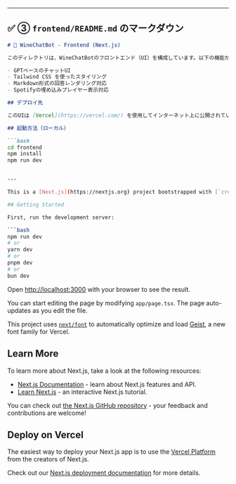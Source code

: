 

---

## ✅ ③ `frontend/README.md` のマークダウン

```markdown
# 🍷 WineChatBot - Frontend (Next.js)

このディレクトリは、WineChatBotのフロントエンド（UI）を構成しています。以下の機能があります：

- GPTベースのチャットUI
- Tailwind CSS を使ったスタイリング
- Markdown形式の回答レンダリング対応
- Spotifyの埋め込みプレイヤー表示対応

## デプロイ先

このUIは [Vercel](https://vercel.com/) を使用してインターネット上に公開されています。

## 起動方法（ローカル）

```bash
cd frontend
npm install
npm run dev


---

This is a [Next.js](https://nextjs.org) project bootstrapped with [`create-next-app`](https://nextjs.org/docs/app/api-reference/cli/create-next-app).

## Getting Started

First, run the development server:

```bash
npm run dev
# or
yarn dev
# or
pnpm dev
# or
bun dev
```

Open [http://localhost:3000](http://localhost:3000) with your browser to see the result.

You can start editing the page by modifying `app/page.tsx`. The page auto-updates as you edit the file.

This project uses [`next/font`](https://nextjs.org/docs/app/building-your-application/optimizing/fonts) to automatically optimize and load [Geist](https://vercel.com/font), a new font family for Vercel.

## Learn More

To learn more about Next.js, take a look at the following resources:

- [Next.js Documentation](https://nextjs.org/docs) - learn about Next.js features and API.
- [Learn Next.js](https://nextjs.org/learn) - an interactive Next.js tutorial.

You can check out [the Next.js GitHub repository](https://github.com/vercel/next.js) - your feedback and contributions are welcome!

## Deploy on Vercel

The easiest way to deploy your Next.js app is to use the [Vercel Platform](https://vercel.com/new?utm_medium=default-template&filter=next.js&utm_source=create-next-app&utm_campaign=create-next-app-readme) from the creators of Next.js.

Check out our [Next.js deployment documentation](https://nextjs.org/docs/app/building-your-application/deploying) for more details.
